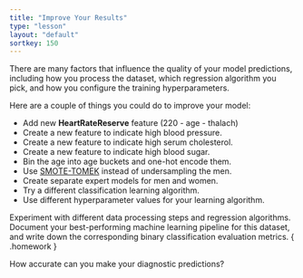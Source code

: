 ```yaml
---
title: "Improve Your Results"
type: "lesson"
layout: "default"
sortkey: 150
---
```


There are many factors that influence the quality of your model predictions, including how you process the dataset, which regression algorithm you pick, and how you configure the training hyperparameters.

Here are a couple of things you could do to improve your model:

- Add new **HeartRateReserve** feature (220 - age - thalach)
- Create a new feature to indicate high blood pressure.
- Create a new feature to indicate high serum cholesterol.
- Create a new feature to indicate high blood sugar.
- Bin the age into age buckets and one-hot encode them.
- Use [SMOTE-TOMEK](https://en.wikipedia.org/wiki/Synthetic_minority_oversampling_technique) instead of undersampling the men.
- Create separate expert models for men and women.
- Try a different classification learning algorithm.
- Use different hyperparameter values for your learning algorithm.

Experiment with different data processing steps and regression algorithms. Document your best-performing machine learning pipeline for this dataset, and write down the corresponding binary classification evaluation metrics.
{ .homework }

How accurate can you make your diagnostic predictions? 
